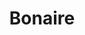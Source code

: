 ---
title: "Bonaire"
introtext: "Bonaire is een eiland in het Caribisch gebied wat officieel geen land is, maar een bijzondere gemeente van Nederland! Het eiland staat bekend om zijn ongerepte natuur, de mooie witte stranden en de vele watersporten die er beoefend kunnen worden. Vanwege het heldere water, prachtige koraalriffen en vele kleurrijke vissen is Bonaire al jaren een van de topbestemmingen als het gaat om duiken en snorkelen. "
introimage: "https://lh3.googleusercontent.com/0xsgwh0T3h6GQgU3k8oYVv8Cgz7Uma6drOd_sHDb2I5ElE6pmE7RHAlwUP1hHILNZDtAG_LXDBmtwmwQ3LMh6bQFiWFgU0k-im_CLPBGHiYK3tsILPNkWBYlajY-qRtz7NuEYA4ttQ=w800"
surface: "288"
inhabitants: "20.000"
rate: "0,99"
valuta: "dollar"
main_text: "Je kunt in de wat ruigere binnenlanden van Bonaire ook erg mooie wandelroutes afleggen. In het zuiden van het eiland vind je het adembenemend gekleurde Pekelmeer, waar nog altijd zout gewonnen wordt. Dit meer is ook de thuishaven voor de Caribische flamingo's, die je hier in grote aantallen ziet. Bonaire heeft alles voor een heerlijke vakantie om tot rust te komen en te genieten van de prachtige natuur!"
fact_one_text: ""
fact_two_text: ""
bigmac_index: ""
images: "https://lh3.googleusercontent.com/f3vwYGs5T5FIk4dmmYDg1nrv7MvQXj4UzF--evB6oGKlEHCaXumuXZhaM1iqXHf6sveb7h48hI-4w2-uI5F7tOoXazneIE5R_YVUmZMUzAJdwJZUJy8UXusv8W89oLAHvAcWa6-HWA=w800|https://lh3.googleusercontent.com/UEkQal9yjkxo2o6krhl59S-q-npGwdVpGP3hjyBEMcZcJyb4IjPmsK3YyoDAhQY_BoPV4mCn1_MFf-nryd2A1whmh_x0hKLbl5g7-j_-DXjMn5JYjEBKMIQYz_jspi9_lsL8-gIv4w=w800|https://lh3.googleusercontent.com/FkwtGl0n4LKbv1YR9Tdclhm8U_w3HcvAuELS7v_EeqvPO1C_m0btk-G4xYf0_nW9fkCC5DOEmOLNBURXBNO71fibVKbUm1QfStHxs1UED2inIcg5NHPJ-oV2ZVq-xAnl73unmZqMJA=w800|https://lh3.googleusercontent.com/IFiIO4Uonuahd-THpOMn23GVfcCfnxIqWmiwsovCZHRGjaYhQ2d1CV2wEzT3wywkpg4bZ0gp6200OLQef7L3_Jc2itATgoCUDSTP4YNoYOOK2ZhSHW1_F0EzETaYsV8oINeJCTBorA=w800"
flight_button_title: "Check vluchtprijzen Bonaire"
flight_button_url: "https://lt45.net/c/?si=11986&li=1528136&wi=335922&ws=&dl=transport%2Fflights%2Fnl%2Fbq%2F%3Flocale%3Dnl-NL%26currency%3DEUR%26market%3DNL"
inspiration_url: "https://partner.bol.com/click/click?p=2&t=url&s=1025999&f=TXL&url=https%3A%2F%2Fwww.bol.com%2Fnl%2Ff%2Flonely-planet-caribbean-islands%2F36207570%2F&name=Lonely%20Planet%20Caribbean%20Islands%2C%20Lonely%20Planet"
country_code: "bq"
hotels_url: "https://www.booking.com/country/bq.nl.html?aid=1837623"
continent: "Noord-Amerika"
usp_1: ""
usp_2: ""
usp_3: ""
head_1: ""
head_2: ""
---